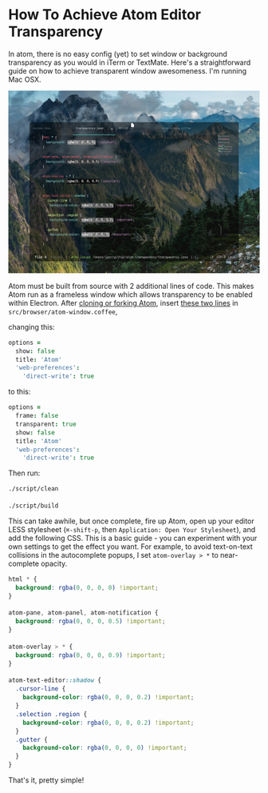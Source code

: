 # How To Achieve Atom Editor Transparency

In atom, there is no easy config (yet) to set window or background transparency as you would in iTerm or TextMate. Here's a straightforward guide on how to achieve transparent window awesomeness. I'm running Mac OSX. 

<p align="center">
  <img src="screenshot.png" />
</p>

Atom must be built from source with 2 additional lines of code. This makes Atom run as a frameless window which allows transparency to be enabled within Electron. After [cloning or forking Atom](https://github.com/atom/atom), insert [these two lines](https://github.com/transcranial/atom/blob/master/src/browser/atom-window.coffee#L27-L28) in `src/browser/atom-window.coffee`, 

changing this:

```coffeescript
options =
  show: false
  title: 'Atom'
  'web-preferences':
    'direct-write': true
```

to this:

```coffeescript
options =
  frame: false
  transparent: true
  show: false
  title: 'Atom'
  'web-preferences':
    'direct-write': true
```

Then run:

```sh
./script/clean

./script/build
```

This can take awhile, but once complete, fire up Atom, open up your editor LESS stylesheet (`⌘-shift-p`, then `Application: Open Your Stylesheet`), and add the following CSS. This is a basic guide - you can experiment with your own settings to get the effect you want. For example, to avoid text-on-text collisions in the autocomplete popups, I set `atom-overlay > *` to near-complete opacity.

```css
html * {
  background: rgba(0, 0, 0, 0) !important;
}

atom-pane, atom-panel, atom-notification {
  background: rgba(0, 0, 0, 0.5) !important;
}

atom-overlay > * {
  background: rgba(0, 0, 0, 0.9) !important;
}

atom-text-editor::shadow {
  .cursor-line {
    background-color: rgba(0, 0, 0, 0.2) !important;
  }
  .selection .region {
    background-color: rgba(0, 0, 0, 0.2) !important;
  }
  .gutter {
    background-color: rgba(0, 0, 0, 0) !important;
  }
}
```

That's it, pretty simple!

